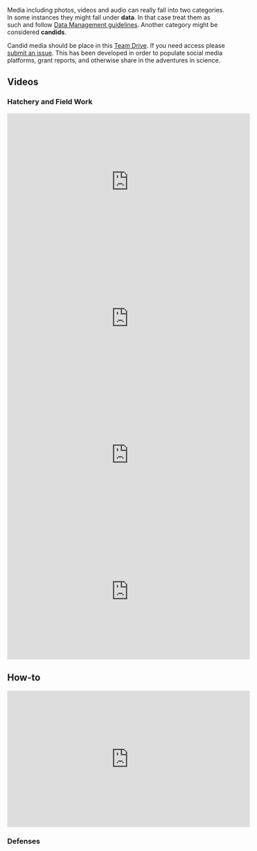 Media including photos, videos and audio can really fall into two categories. In some instances they might fall under **data**. In that case treat them as such and follow [Data Management guidelines](https://robertslab.github.io/resources/Data-Management/). Another category might be considered **candids**.

Candid media should be place in this [Team Drive](https://drive.google.com/drive/u/0/folders/0B_Kednl1tNImYlBEVjJmX3JJLUU). If you need access please [submit an issue](https://github.com/RobertsLab/resources/issues/new). This has been developed in order to populate social media platforms, grant reports, and otherwise share in the adventures in science.

## Videos

### Hatchery and Field Work

<iframe width="560" height="315" src="https://www.youtube.com/embed/CuklvfRmg_o" title="YouTube video player" frameborder="0" allow="accelerometer; autoplay; clipboard-write; encrypted-media; gyroscope; picture-in-picture" allowfullscreen></iframe>


<iframe width="560" height="315" src="https://www.youtube.com/embed/tKy_N1dpNhE" title="YouTube video player" frameborder="0" allow="accelerometer; autoplay; clipboard-write; encrypted-media; gyroscope; picture-in-picture" allowfullscreen></iframe>

<iframe width="560" height="315" src="https://www.youtube.com/embed/EGzxtekC-3A" title="YouTube video player" frameborder="0" allow="accelerometer; autoplay; clipboard-write; encrypted-media; gyroscope; picture-in-picture" allowfullscreen></iframe>

<iframe width="560" height="315" src="https://www.youtube.com/embed/ARcEIbmgh_U" title="YouTube video player" frameborder="0" allow="accelerometer; autoplay; clipboard-write; encrypted-media; gyroscope; picture-in-picture" allowfullscreen></iframe>


## How-to

<iframe width="560" height="315" src="https://www.youtube.com/embed/Kvisz5X-iWU" title="YouTube video player" frameborder="0" allow="accelerometer; autoplay; clipboard-write; encrypted-media; gyroscope; picture-in-picture" allowfullscreen></iframe>





### Defenses
